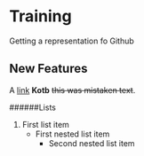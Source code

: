 # Training
Getting a representation fo Github
## New Features 

A [link](http://example.com) **Kotb** ~~this was mistaken text~~.

######Lists

1. First list item
   - First nested list item
     - Second nested list item
